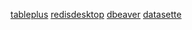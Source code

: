 [tableplus](https://tableplus.com/)
[redisdesktop](https://redisdesktop.com/)
[dbeaver](https://dbeaver.io/)
[datasette](https://datasette.io/)